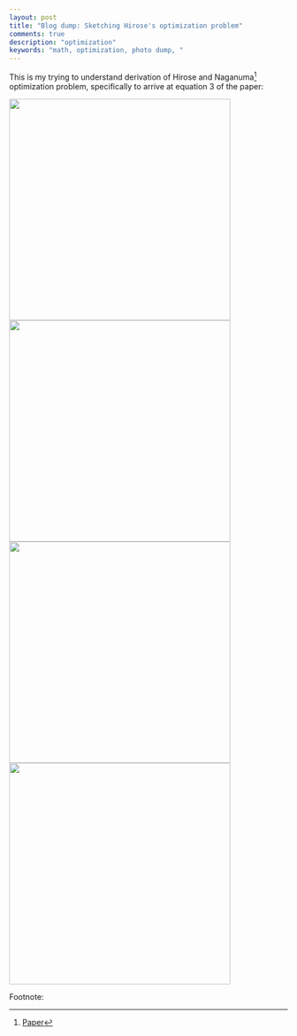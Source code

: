 ```yaml
---
layout: post
title: "Blog dump: Sketching Hirose's optimization problem"
comments: true
description: "optimization"
keywords: "math, optimization, photo dump, "
---
```



This is my trying to understand derivation of Hirose and Naganuma[^1] optimization problem, specifically to arrive at equation 3 of the paper:

<img src="https://raw.githubusercontent.com/zulfadz/zulfadz.github.io/master/pictures/hirose1.png" width="400"/>

<img src="https://raw.githubusercontent.com/zulfadz/zulfadz.github.io/master/pictures/hirose2.png" width="400"/>

<img src="https://raw.githubusercontent.com/zulfadz/zulfadz.github.io/master/pictures/hirose3.png" width="400"/>

<img src="https://raw.githubusercontent.com/zulfadz/zulfadz.github.io/master/pictures/hirose4.png" width="400"/>



Footnote:

[^1]: [Paper](https://www.boj.or.jp/en/research/wps_rev/wps_2007/data/wp07e24.pdf)
